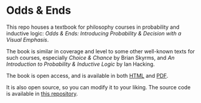 # Odds & Ends

This repo houses a textbook for philosophy courses in probability and inductive logic: *Odds & Ends: Introducing Probability & Decision with a Visual Emphasis*.

The book is similar in coverage and level to some other well-known texts for such courses, especially *Choice & Chance* by Brian Skyrms, and *An Introduction to Probability & Inductive Logic* by Ian Hacking.

The book is open access, and is available in both [HTML](http://jonathanweisberg.org/vip/) and [PDF](https://github.com/jweisber/vip/raw/master/docs/_main.pdf).

It is also open source, so you can modify it to your liking. The source code is available in [this repository](https://github.com/jweisber/vip-source).